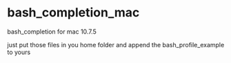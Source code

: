 bash_completion_mac
===================

bash\_completion for mac 10.7.5


just put those files in you home folder and append the bash\_profile\_example to yours
